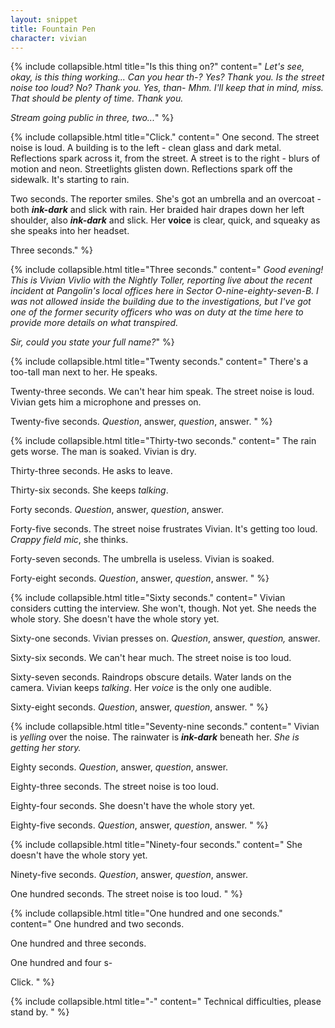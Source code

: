```yaml
---
layout: snippet
title: Fountain Pen
character: vivian
---
```

{% include collapsible.html title="Is this thing on?" content="
*Let's see, okay, is this thing working... Can you hear th-? Yes? Thank you. Is the street noise too loud? No? Thank you. Yes, than- Mhm. I'll keep that in mind, miss. That should be plenty of time. Thank you.*

*Stream going public in three, two...*" %}

{% include collapsible.html title="Click." content="
One second. The street noise is loud. A building is to the left - clean glass and dark metal. Reflections spark across it, from the street. A street is to the right - blurs of motion and neon. Streetlights glisten down. Reflections spark off the sidewalk. It's starting to rain.

Two seconds. The reporter smiles. She's got an umbrella and an overcoat - both ***ink-dark*** and slick with rain. Her braided hair drapes down her left shoulder, also ***ink-dark*** and slick. Her **voice** is clear, quick, and squeaky as she speaks into her headset.

Three seconds." %}

{% include collapsible.html title="Three seconds." content="
*Good evening! This is Vivian Vivlio with the Nightly Toller, reporting live about the recent incident at Pangolin's local offices here in Sector O-nine-eighty-seven-B. I was not allowed inside the building due to the investigations, but I've got one of the former security officers who was on duty at the time here to provide more details on what transpired.*

*Sir, could you state your full name?*" %}

{% include collapsible.html title="Twenty seconds." content="
There's a too-tall man next to her. He speaks.

Twenty-three seconds. We can't hear him speak. The street noise is loud. Vivian gets him a microphone and presses on.

Twenty-five seconds. *Question*, answer, *question*, answer.
" %}

{% include collapsible.html title="Thirty-two seconds." content="
The rain gets worse. The man is soaked. Vivian is dry.

Thirty-three seconds. He asks to leave.

Thirty-six seconds. She keeps *talking*.

Forty seconds. *Question*, answer, *question*, answer.

Forty-five seconds. The street noise frustrates Vivian. It's getting too loud. *Crappy field mic*, she thinks.

Forty-seven seconds. The umbrella is useless. Vivian is soaked.

Forty-eight seconds. *Question*, answer, *question*, answer.
" %}

{% include collapsible.html title="Sixty seconds." content="
Vivian considers cutting the interview. She won't, though. Not yet. She needs the whole story. She doesn't have the whole story yet.

Sixty-one seconds. Vivian presses on. *Question*, answer, *question,* answer.

Sixty-six seconds. We can't hear much. The street noise is too loud.

Sixty-seven seconds. Raindrops obscure details. Water lands on the camera. Vivian keeps *talking*. Her *voice* is the only one audible.

Sixty-eight seconds. *Question*, answer, *question*, answer.
" %}

{% include collapsible.html title="Seventy-nine seconds." content="
Vivian is *yelling* over the noise. The rainwater is ***ink-dark*** beneath her. *She is getting her story.*

Eighty seconds. *Question*, answer, *question*, answer.

Eighty-three seconds. The street noise is too loud.

Eighty-four seconds. She doesn't have the whole story yet.

Eighty-five seconds. *Question*, answer, *question*, answer.
" %}

{% include collapsible.html title="Ninety-four seconds." content="
She doesn't have the whole story yet.

Ninety-five seconds. *Question*, answer, *question*, answer.

One hundred seconds. The street noise is too loud.
" %}

{% include collapsible.html title="One hundred and one seconds." content="
One hundred and two seconds.

One hundred and three seconds.

One hundred and four s-


Click.
" %}

{% include collapsible.html title="-" content="
Technical difficulties, please stand by.
" %}